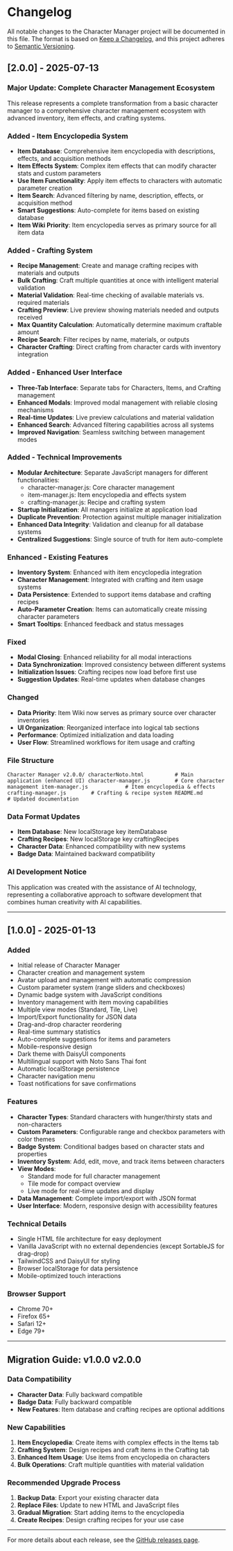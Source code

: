 ﻿# Changelog
All notable changes to the Character Manager project will be documented in this file.
The format is based on [Keep a Changelog](https://keepachangelog.com/en/1.0.0/),
and this project adheres to [Semantic Versioning](https://semver.org/spec/v2.0.0.html).

## [2.0.0] - 2025-07-13

###  Major Update: Complete Character Management Ecosystem

This release represents a complete transformation from a basic character manager to a comprehensive character management ecosystem with advanced inventory, item effects, and crafting systems.

###  Added - Item Encyclopedia System
- **Item Database**: Comprehensive item encyclopedia with descriptions, effects, and acquisition methods
- **Item Effects System**: Complex item effects that can modify character stats and custom parameters
- **Use Item Functionality**: Apply item effects to characters with automatic parameter creation
- **Item Search**: Advanced filtering by name, description, effects, or acquisition method
- **Smart Suggestions**: Auto-complete for items based on existing database
- **Item Wiki Priority**: Item encyclopedia serves as primary source for all item data

###  Added - Crafting System
- **Recipe Management**: Create and manage crafting recipes with materials and outputs
- **Bulk Crafting**: Craft multiple quantities at once with intelligent material validation
- **Material Validation**: Real-time checking of available materials vs. required materials
- **Crafting Preview**: Live preview showing materials needed and outputs received
- **Max Quantity Calculation**: Automatically determine maximum craftable amount
- **Recipe Search**: Filter recipes by name, materials, or outputs
- **Character Crafting**: Direct crafting from character cards with inventory integration

###  Added - Enhanced User Interface
- **Three-Tab Interface**: Separate tabs for Characters, Items, and Crafting management
- **Enhanced Modals**: Improved modal management with reliable closing mechanisms
- **Real-time Updates**: Live preview calculations and material validation
- **Enhanced Search**: Advanced filtering capabilities across all systems
- **Improved Navigation**: Seamless switching between management modes

###  Added - Technical Improvements
- **Modular Architecture**: Separate JavaScript managers for different functionalities:
  - character-manager.js: Core character management
  - item-manager.js: Item encyclopedia and effects system
  - crafting-manager.js: Recipe and crafting system
- **Startup Initialization**: All managers initialize at application load
- **Duplicate Prevention**: Protection against multiple manager initialization
- **Enhanced Data Integrity**: Validation and cleanup for all database systems
- **Centralized Suggestions**: Single source of truth for item auto-complete

###  Enhanced - Existing Features
- **Inventory System**: Enhanced with item encyclopedia integration
- **Character Management**: Integrated with crafting and item usage systems
- **Data Persistence**: Extended to support items database and crafting recipes
- **Auto-Parameter Creation**: Items can automatically create missing character parameters
- **Smart Tooltips**: Enhanced feedback and status messages

###  Fixed
- **Modal Closing**: Enhanced reliability for all modal interactions
- **Data Synchronization**: Improved consistency between different systems
- **Initialization Issues**: Crafting recipes now load before first use
- **Suggestion Updates**: Real-time updates when database changes

###  Changed
- **Data Priority**: Item Wiki now serves as primary source over character inventories
- **UI Organization**: Reorganized interface into logical tab sections
- **Performance**: Optimized initialization and data loading
- **User Flow**: Streamlined workflows for item usage and crafting

###  File Structure
`
Character Manager v2.0.0/
 characterNoto.html          # Main application (enhanced UI)
 character-manager.js        # Core character management
 item-manager.js            # Item encyclopedia & effects
 crafting-manager.js        # Crafting & recipe system
 README.md                  # Updated documentation
`

###  Data Format Updates
- **Item Database**: New localStorage key itemDatabase
- **Crafting Recipes**: New localStorage key craftingRecipes
- **Character Data**: Enhanced compatibility with new systems
- **Badge Data**: Maintained backward compatibility

###  AI Development Notice
This application was created with the assistance of AI technology, representing a collaborative approach to software development that combines human creativity with AI capabilities.

---

## [1.0.0] - 2025-01-13

### Added
- Initial release of Character Manager
- Character creation and management system
- Avatar upload and management with automatic compression
- Custom parameter system (range sliders and checkboxes)
- Dynamic badge system with JavaScript conditions
- Inventory management with item moving capabilities
- Multiple view modes (Standard, Tile, Live)
- Import/Export functionality for JSON data
- Drag-and-drop character reordering
- Real-time summary statistics
- Auto-complete suggestions for items and parameters
- Mobile-responsive design
- Dark theme with DaisyUI components
- Multilingual support with Noto Sans Thai font
- Automatic localStorage persistence
- Character navigation menu
- Toast notifications for save confirmations

### Features
- **Character Types**: Standard characters with hunger/thirsty stats and non-characters
- **Custom Parameters**: Configurable range and checkbox parameters with color themes
- **Badge System**: Conditional badges based on character stats and properties
- **Inventory System**: Add, edit, move, and track items between characters
- **View Modes**:
  - Standard mode for full character management
  - Tile mode for compact overview
  - Live mode for real-time updates and display
- **Data Management**: Complete import/export with JSON format
- **User Interface**: Modern, responsive design with accessibility features

### Technical Details
- Single HTML file architecture for easy deployment
- Vanilla JavaScript with no external dependencies (except SortableJS for drag-drop)
- TailwindCSS and DaisyUI for styling
- Browser localStorage for data persistence
- Mobile-optimized touch interactions

### Browser Support
- Chrome 70+
- Firefox 65+
- Safari 12+
- Edge 79+

---

## Migration Guide: v1.0.0  v2.0.0

### Data Compatibility
- **Character Data**: Fully backward compatible
- **Badge Data**: Fully backward compatible
- **New Features**: Item database and crafting recipes are optional additions

### New Capabilities
1. **Item Encyclopedia**: Create items with complex effects in the Items tab
2. **Crafting System**: Design recipes and craft items in the Crafting tab
3. **Enhanced Item Usage**: Use items from encyclopedia on characters
4. **Bulk Operations**: Craft multiple quantities with material validation

### Recommended Upgrade Process
1. **Backup Data**: Export your existing character data
2. **Replace Files**: Update to new HTML and JavaScript files
3. **Gradual Migration**: Start adding items to the encyclopedia
4. **Create Recipes**: Design crafting recipes for your use case

---

For more details about each release, see the [GitHub releases page](https://github.com/pinsorn/CharacterNoto/releases).
